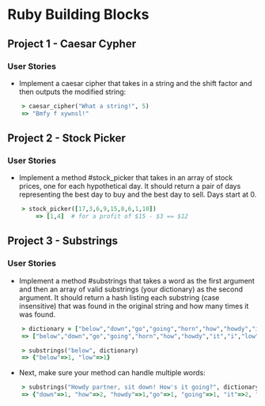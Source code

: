 # Ruby Building Blocks

## Project 1 - Caesar Cypher
### User Stories

* Implement a caesar cipher that takes in a string and the shift factor and then outputs the modified string:
``` ruby
	> caesar_cipher("What a string!", 5)
	=> "Bmfy f xywnsl!"
```
## Project 2 - Stock Picker
### User Stories

* Implement a method #stock_picker that takes in an array of stock prices, one for each hypothetical day. It should return a pair of days representing the best day to buy and the best day to sell. Days start at 0.

``` ruby
	> stock_picker([17,3,6,9,15,8,6,1,10])
    	=> [1,4]  # for a profit of $15 - $3 == $12
```

## Project 3 - Substrings
### User Stories

* Implement a method #substrings that takes a word as the first argument and then an array of valid substrings (your dictionary) as the second argument. It should return a hash listing each substring (case insensitive) that was found in the original string and how many times it was found.

```ruby
	> dictionary = ["below","down","go","going","horn","how","howdy","it","i","low","own","part","partner","sit"]
	=> ["below","down","go","going","horn","how","howdy","it","i","low","own","part","partner","sit"]

	> substrings("below", dictionary)
	=> {"below"=>1, "low"=>1}
```

* Next, make sure your method can handle multiple words:

```ruby 
    > substrings("Howdy partner, sit down! How's it going?", dictionary)
    => {"down"=>1, "how"=>2, "howdy"=>1,"go"=>1, "going"=>1, "it"=>2, "i"=> 3, "own"=>1,"part"=>1,"partner"=>1,"sit"=>1}
```
